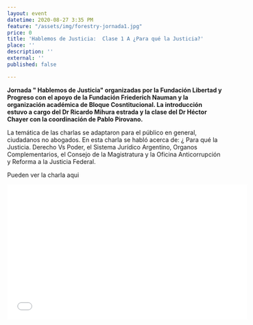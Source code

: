 ```yaml
---
layout: event
datetime: 2020-08-27 3:35 PM
feature: "/assets/img/forestry-jornada1.jpg"
price: 0
title: 'Hablemos de Justicia:  Clase 1 A ¿Para qué la Justicia?'
place: ''
description: ''
external: ''
published: false

---
```

**Jornada " Hablemos de Justicia" organizadas por la Fundación Libertad y Progreso con el apoyo de la Fundación Friederich Nauman y la organización académica de Bloque Cosntitucional.  La introducción estuvo a cargo del Dr Ricardo Mihura estrada y la clase del Dr Héctor Chayer con la coordinación de Pablo Pirovano.**

La temática de las charlas se adaptaron para el público en general, ciudadanos no abogados. En esta charla se habló acerca de: ¿ Para qué la Justicia. Derecho Vs Poder, el Sistema Jurídico Argentino, Organos Complementarios, el Consejo de la Magistratura y la Oficina Anticorrupción y Reforma a la Justicia Federal.

Pueden ver la charla aqui

<iframe width="560" height="315" src="[https://www.youtube.com/embed/cUl6iFLw8gE](https://www.youtube.com/embed/cUl6iFLw8gE "https://www.youtube.com/embed/cUl6iFLw8gE")" frameborder="0" allow="accelerometer; autoplay; clipboard-write; encrypted-media; gyroscope; picture-in-picture" allowfullscreen></iframe>